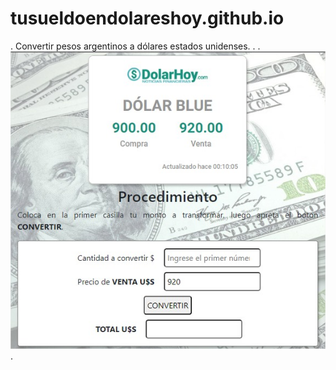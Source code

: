 # tusueldoendolareshoy.github.io
.
Convertir pesos argentinos a dólares estados unidenses.
.
.
![Fondo](https://github.com/tusueldoendolareshoy/tusueldoendolareshoy.github.io/blob/main/src/Fondo2.jpg)
.
